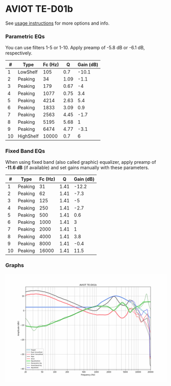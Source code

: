 # AVIOT TE-D01b
See [usage instructions](https://github.com/jaakkopasanen/AutoEq#usage) for more options and info.

### Parametric EQs
You can use filters 1-5 or 1-10. Apply preamp of -5.8 dB or -6.1 dB, respectively.

|   # | Type      |   Fc (Hz) |    Q |   Gain (dB) |
|-----|-----------|-----------|------|-------------|
|   1 | LowShelf  |       105 | 0.7  |       -10.1 |
|   2 | Peaking   |        34 | 1.09 |        -1.1 |
|   3 | Peaking   |       179 | 0.67 |        -4   |
|   4 | Peaking   |      1077 | 0.75 |         3.4 |
|   5 | Peaking   |      4214 | 2.63 |         5.4 |
|   6 | Peaking   |      1833 | 3.09 |         0.9 |
|   7 | Peaking   |      2563 | 4.45 |        -1.7 |
|   8 | Peaking   |      5195 | 5.68 |         1   |
|   9 | Peaking   |      6474 | 4.77 |        -3.1 |
|  10 | HighShelf |     10000 | 0.7  |         6   |

### Fixed Band EQs
When using fixed band (also called graphic) equalizer, apply preamp of **-11.6 dB** (if available) and set gains manually with these parameters.

|   # | Type    |   Fc (Hz) |    Q |   Gain (dB) |
|-----|---------|-----------|------|-------------|
|   1 | Peaking |        31 | 1.41 |       -12.2 |
|   2 | Peaking |        62 | 1.41 |        -7.3 |
|   3 | Peaking |       125 | 1.41 |        -5   |
|   4 | Peaking |       250 | 1.41 |        -2.7 |
|   5 | Peaking |       500 | 1.41 |         0.6 |
|   6 | Peaking |      1000 | 1.41 |         3   |
|   7 | Peaking |      2000 | 1.41 |         1   |
|   8 | Peaking |      4000 | 1.41 |         3.8 |
|   9 | Peaking |      8000 | 1.41 |        -0.4 |
|  10 | Peaking |     16000 | 1.41 |        11.5 |

### Graphs
![](./AVIOT%20TE-D01b.png)
